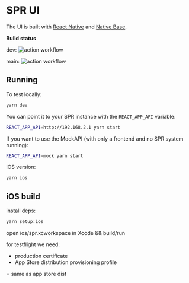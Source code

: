 # SPR UI

The UI is built with [React Native](https://reactnative.dev/) and [Native Base](https://docs.nativebase.io/). 

**Build status**

dev: ![action workflow](https://github.com/spr-networks/super/actions/workflows/test-ui.yml/badge.svg?branch=dev)

main: ![action workflow](https://github.com/spr-networks/super/actions/workflows/test-ui.yml/badge.svg?branch=dev)

## Running

To test locally:
```bash
yarn dev
```

You can point it to your SPR instance with the `REACT_APP_API` variable:
```bash
REACT_APP_API=http://192.168.2.1 yarn start
```

If you want to use the MockAPI (with only a frontend and no SPR system running):
```bash
REACT_APP_API=mock yarn start
```

iOS version:
```bash
yarn ios
```

## iOS build

install deps:
```sh
yarn setup:ios
```

open ios/spr.xcworkspace in Xcode && build/run

for testflight we need:

+ production certificate
+ App Store distribution provisioning profile

= same as app store dist
